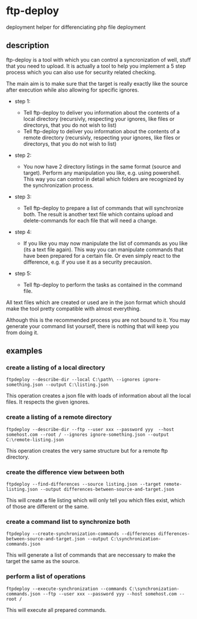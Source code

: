# ftp-deploy
deployment helper for differenciating php file deployment

## description

ftp-deploy is a tool with which you can control a syncronization of well, stuff that you need to upload. 
It is actually a tool to help you implement a 5 step process which you can also use for security related checking.

The main aim is to make sure that the target is really exactly like the source after execution while also allowing for specific ignores.

- step 1: 
  - Tell ftp-deploy to deliver you information about the contents of a local directory (recursivly, respecting your ignores, like files or directorys, that you do not wish to list)
  - Tell ftp-deploy to deliver you information about the contents of a remote directory (recursivly, respecting your ignores, like files or directorys, that you do not wish to list)

- step 2:
  - You now have 2 directory listings in the same format (source and target). Perform any manipulation you like, e.g. using powershell. This way you can control in detail which folders are recognized by the synchronization process.

- step 3:
  - Tell ftp-deploy to prepare a list of commands that will synchronize both. The result is another text file which contains upload and delete-commands for each file that will need a change.

- step 4:
  - If you like you may now manipulate the list of commands as you like (its a text file again). This way you can manipulate commands that have been prepared for a certain file. Or even simply react to the difference, e.g. if you use it as a security precausion.

- step 5: 
  - Tell ftp-deploy to perform the tasks as contained in the command file.

All text files which are created or used are in the json format which should make the tool pretty compatible with almost everything. 

Although this is the recommended process you are not bound to it. You may generate your command list yourself, there is nothing that will keep you from doing it. 

## examples

### create a listing of a local directory
```
ftpdeploy --describe-dir --local C:\path\ --ignores ignore-something.json --output C:\listing.json
```
This operation creates a json file with loads of information about all the local files. It respects the given ignores.

### create a listing of a remote directory
```
ftpdeploy --describe-dir --ftp --user xxx --password yyy  --host somehost.com --root / --ignores ignore-something.json --output C:\remote-listing.json
```
This operation creates the very same structure but for a remote ftp directory.

### create the difference view between both
```
ftpdeploy --find-differences --source listing.json --target remote-listing.json --output differences-between-source-and-target.json
```

This will create a file listing which will only tell you which files exist, which of those are different or the same.

### create a command list to synchronize both
```
ftpdeploy --create-synchronization-commands --differences differences-between-source-and-target.json --output C:\synchronization-commands.json
```

This will generate a list of commands that are neccessary to make the target the same as the source.

### perform a list of operations
```
ftpdeploy --execute-synchronization --commands C:\synchronization-commands.json --ftp --user xxx --password yyy --host somehost.com --root /
```

This will execute all prepared commands.






